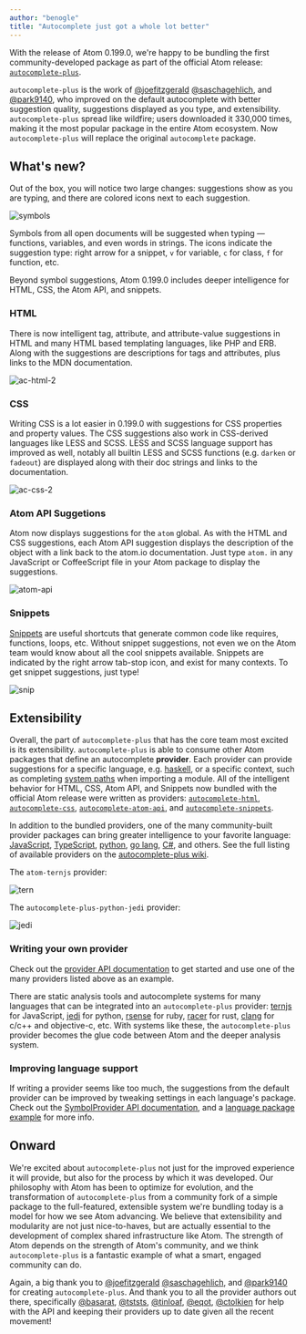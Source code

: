 ```yaml
---
author: "benogle"
title: "Autocomplete just got a whole lot better"
---
```


With the release of Atom 0.199.0, we're happy to be bundling the first community-developed package as part of the official Atom release: [`autocomplete-plus`](https://github.com/atom/autocomplete-plus).

<!--more-->

`autocomplete-plus` is the work of [@joefitzgerald](https://github.com/joefitzgerald) [@saschagehlich](https://github.com/saschagehlich), and [@park9140](https://github.com/park9140), who improved on the default autocomplete with better suggestion quality, suggestions displayed as you type, and extensibility. `autocomplete-plus` spread like wildfire; users downloaded it 330,000 times, making it the most popular package in the entire Atom ecosystem. Now `autocomplete-plus` will replace the original `autocomplete` package.

## What's new?

Out of the box, you will notice two large changes: suggestions show as you are typing, and there are colored icons next to each suggestion.

![symbols](https://cloud.githubusercontent.com/assets/69169/7623038/ca16e330-f98a-11e4-9332-362811ec009b.png)

Symbols from all open documents will be suggested when typing — functions, variables, and even words in strings. The icons indicate the suggestion type: right arrow for a snippet, `v` for variable, `c` for class, `f` for function, etc.

Beyond symbol suggestions, Atom 0.199.0 includes deeper intelligence for HTML, CSS, the Atom API, and snippets.

### HTML

There is now intelligent tag, attribute, and attribute-value suggestions in HTML and many HTML based templating languages, like PHP and ERB. Along with the suggestions are descriptions for tags and attributes, plus links to the MDN documentation.

![ac-html-2](https://cloud.githubusercontent.com/assets/69169/7637208/15859d98-fa21-11e4-87db-cae05b14d367.gif)

### CSS

Writing CSS is a lot easier in 0.199.0 with suggestions for CSS properties and property values. The CSS suggestions also work in CSS-derived languages like LESS and SCSS. LESS and SCSS language support has improved as well, notably all builtin LESS and SCSS functions (e.g. `darken` or `fadeout`) are displayed along with their doc strings and links to the documentation.

![ac-css-2](https://cloud.githubusercontent.com/assets/69169/7637610/14a8521e-fa24-11e4-8905-a587773eb7bd.gif)

### Atom API Suggetions

Atom now displays suggestions for the `atom` global. As with the HTML and CSS suggestions, each Atom API suggestion displays the description of the object with a link back to the atom.io documentation. Just type `atom.` in any JavaScript or CoffeeScript file in your Atom package to display the suggestions.

![atom-api](https://cloud.githubusercontent.com/assets/69169/7638200/fcc1580e-fa27-11e4-877c-a63e2ae41ee9.png)

### Snippets

[Snippets](https://flight-manual.atom-editor.cc/using-atom/sections/snippets/) are useful shortcuts that generate common code like requires, functions, loops, etc. Without snippet suggestions, not even we on the Atom team would know about all the cool snippets available. Snippets are indicated by the right arrow tab-stop icon, and exist for many contexts. To get snippet suggestions, just type!

![snip](https://cloud.githubusercontent.com/assets/69169/7638163/c1b52b28-fa27-11e4-82e9-73bcd68435cf.png)

## Extensibility

Overall, the part of `autocomplete-plus` that has the core team most excited is its extensibility. `autocomplete-plus` is able to consume other Atom packages that define an autocomplete **provider**. Each provider can provide suggestions for a specific language, e.g. [haskell](/packages/autocomplete-haskell), or a specific context, such as completing [system paths](/packages/autocomplete-paths) when importing a module. All of the intelligent behavior for HTML, CSS, Atom API, and Snippets now bundled with the official Atom release were written as providers: [`autocomplete-html`](/packages/autocomplete-html),
[`autocomplete-css`](/packages/autocomplete-css),
[`autocomplete-atom-api`](/packages/autocomplete-atom-api), and
[`autocomplete-snippets`](/packages/autocomplete-snippets).

In addition to the bundled providers, one of the many community-built provider packages can bring greater intelligence to your favorite language: [JavaScript](/packages/atom-ternjs), [TypeScript](/packages/atom-typescript), [python](/packages/autocomplete-plus-python-jedi), [go lang](/packages/go-plus),
[C#](/packages/omnisharp-atom), and others. See the full listing of available providers on the [autocomplete-plus wiki](https://github.com/atom/autocomplete-plus/wiki/Autocomplete-Providers).

The `atom-ternjs` provider:

![tern](https://cloud.githubusercontent.com/assets/69169/7659203/1ff15662-faf5-11e4-9404-086812a0d019.png)

The `autocomplete-plus-python-jedi` provider:

![jedi](https://cloud.githubusercontent.com/assets/69169/7659513/5db0e786-faf7-11e4-805e-61a56f4e0b74.png)

### Writing your own provider

Check out the [provider API documentation](https://github.com/atom/autocomplete-plus/wiki/Provider-API) to get started and use one of the many providers listed above as an example.

There are static analysis tools and autocomplete systems for many languages that can be integrated into an `autocomplete-plus` provider: [ternjs](http://ternjs.net/) for JavaScript, [jedi](https://github.com/davidhalter/jedi) for python, [rsense](https://github.com/rsense/rsense) for ruby, [racer](https://github.com/phildawes/racer) for rust, [clang](https://github.com/benogle/autocomplete-clang#clang-notes) for c/c++ and objective-c, etc. With systems like these, the `autocomplete-plus` provider becomes the glue code between Atom and the deeper analysis system.

### Improving language support

If writing a provider seems like too much, the suggestions from the default provider can be improved by tweaking settings in each language's package. Check out the [SymbolProvider API documentation](https://github.com/atom/autocomplete-plus/wiki/SymbolProvider-Config-API), and a [language package example](https://github.com/atom/language-less/blob/43ccc24025dbcefa1268d85576d3398845c46926/settings/language-less.cson#L4-L11) for more info.

## Onward

We're excited about `autocomplete-plus` not just for the improved experience it will provide, but also for the process by which it was developed. Our philosophy with Atom has been to optimize for evolution, and the transformation of `autocomplete-plus` from a community fork of a simple package to the full-featured, extensible system we're bundling today is a model for how we see Atom advancing. We believe that extensibility and modularity are not just nice-to-haves, but are actually essential to the development of complex shared infrastructure like Atom. The strength of Atom depends on the strength of Atom's community, and we think `autocomplete-plus` is a fantastic example of what a smart, engaged community can do.

Again, a big thank you to [@joefitzgerald](https://github.com/joefitzgerald) [@saschagehlich](https://github.com/saschagehlich), and [@park9140](https://github.com/park9140) for creating `autocomplete-plus`. And thank you to all the provider authors out there, specifically [@basarat](https://github.com/basarat), [@tststs](https://github.com/tststs), [@tinloaf](https://github.com/tinloaf), [@eqot](https://github.com/eqot), [@ctolkien](https://github.com/ctolkien) for help with the API and keeping their providers up to date given all the recent movement!
